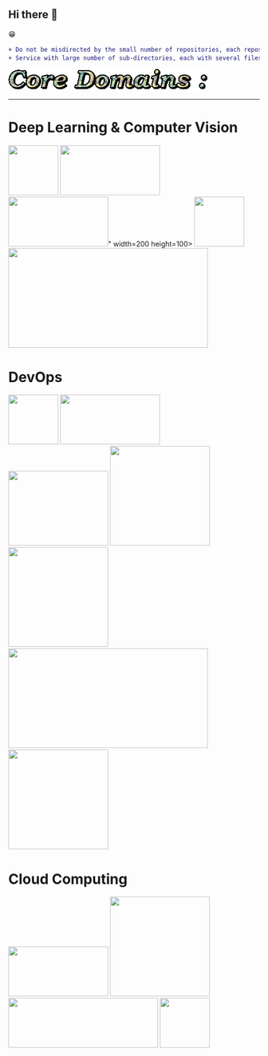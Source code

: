 ## Hi there 👋
 :grin:
```diff
+ Do not be misdirected by the small number of repositories, each repository in itself is like a huge Simple Storage 
+ Service with large number of sub-directories, each with several files of code, falling in each individual domain !
```

![Core Domains :](https://github.com/anmol-sinha-coder/anmol-sinha-coder/blob/master/Core_Domains.gif)
_______________________________________________________________________________________________________________________________________
# Deep Learning & Computer Vision
<p>
<img src="https://miro.medium.com/max/700/1*Z4L6D1RiQauGmB3TGK_wJg.gif" width=100 height=100>
<img src="https://www.kukuxiaai.com/images/tensorflow.gif" width=200 height=100>
<img src="<img src="https://www.kukuxiaai.com/images/tensorflow.gif" width=200 height=100>" width=200 height=100>
<img src="https://i.imgur.com/1t7STdM.gif" width=100 height=100>
<img src="https://nanonets.com/blog/content/images/2019/12/Tesseract.gif" width=400 height=200>
</p>

# DevOps
<p>
<img src="https://miro.medium.com/max/676/0*OTDBbd-zbG-P-41o.png" width=100 height=100>
<img src="https://www.redarris.com/assets/img/blog/docker-kubernetes.png" width=200 height=100>
<img src="https://imgee.s3.amazonaws.com/imgee/5813bbaf37934f34ac129cc287c102af.png" width=200 height=150>
<img src="https://www.edureka.co/blog/wp-content/uploads/2017/11/ELK.png" width=200 height=200>
<img src="https://www.openlogic.com/sites/openlogic/files/image/2019-07/image-blog-monitoring-java-applications-with-prometheus-and-grafana-part-2.jpg" width=200 height=200 />
<img src="https://www.hrupin.com/wp-content/uploads/2012/01/Apache-Maven-logo.jpeg" height=200 width=400>
<img src="https://upload.wikimedia.org/wikipedia/commons/thumb/3/3a/OpenShift-LogoType.svg/959px-OpenShift-LogoType.svg.png" height=200 width=200>
</p>

# Cloud Computing
<p>
<img src="https://thumbs.gfycat.com/PoliticalMindlessBanteng-small.gif" width=200 height=100>
<img src="https://static.dribbble.com/users/57858/screenshots/2292590/jeshie_dribbble_cloud.gif" width=200 height=200>
<img src="https://nicovmc.files.wordpress.com/2019/07/terraform_primarylogo_fullcolor.png" width=300 height=100>
<img src="https://object-storage-ca-ymq-1.vexxhost.net/swift/v1/6e4619c416ff4bd19e1c087f27a43eea/www-assets-prod/Uploads/openstack-vert.jpg" width=100 height=100>
</p>
<!--
**anmol-sinha-coder/anmol-sinha-coder** is a ✨ _special_ ✨ repository because its `README.md` (this file) appears on your GitHub profile.

Here are some ideas to get you started:

- 🔭 I’m currently working on ...
- 🌱 I’m currently learning ...
- 👯 I’m looking to collaborate on ...
- 🤔 I’m looking for help with ...
- 💬 Ask me about ...
- 📫 How to reach me: ...
- 😄 Pronouns: ...
- ⚡ Fun fact: ...
-->
